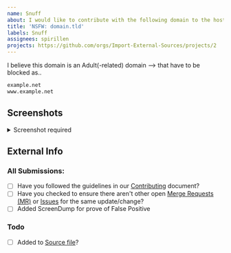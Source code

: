 ```yaml
---
name: Snuff
about: I would like to contribute with the following domain to the hosts file as *snuff*
title: 'NSFW: domain.tld'
labels: Snuff
assignees: spirillen
projects: https://github.com/orgs/Import-External-Sources/projects/2
---
```


<!-- Keep any domains in back ticks `(`)`

Screenshot is required within the <details> pane. Leave a blank line before 
and after the image link -->

I believe this domain is an Adult(-related) domain --> that have to 
be blocked as..

```python
example.net
www.example.net
```

## Screenshots

<details><Summary>Screenshot required</summary>



</details>

## External Info
<!-- if you have found your submission elsewhere, Please credit it by pasting a link here --->



### All Submissions:
- [ ] Have you followed the guidelines in our [Contributing](CONTRIBUTING.md) document?
- [ ] Have you checked to ensure there aren't other open
	[Merge Requests (MR)](../merge_requests) or [Issues](../issues) for
	the same update/change?
- [ ] Added ScreenDump for prove of False Positive

### Todo
- [ ] Added to [Source file](submit_here/hosts.txt)?
